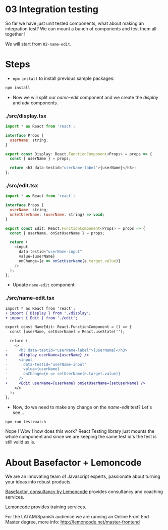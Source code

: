 # 03 Integration testing

So far we have just unit tested components, what about making an integration test?
We can mount a bunch of components and test them all together !

We will start from `02-name-edit`.

# Steps

- `npm install` to install previous sample packages:

```bash
npm install
```

- Now we will split our _name-edit_ component and we create the _display_ and _edit_ components.

### ./src/display.tsx

```javascript
import * as React from 'react';

interface Props {
  userName: string;
}

export const Display: React.FunctionComponent<Props> = props => {
  const { userName } = props;

  return <h3 data-testid="userName-label">{userName}</h3>;
};

```

### ./src/edit.tsx

```javascript
import * as React from 'react';

interface Props {
  userName: string;
  onSetUserName: (userName: string) => void;
}

export const Edit: React.FunctionComponent<Props> = props => {
  const { userName, onSetUserName } = props;

  return (
    <input
      data-testid="userName-input"
      value={userName}
      onChange={e => onSetUserName(e.target.value)}
    />
  );
};

```

- Update `name-edit` component:

### ./src/name-edit.tsx

```diff
import * as React from 'react';
+ import { Display } from './display';
+ import { Edit } from './edit';

export const NameEdit: React.FunctionComponent = () => {
  const [userName, setUserName] = React.useState('');

  return (
    <>
-     <h3 data-testid="userName-label">{userName}</h3>
+     <Display userName={userName} />
-     <input
-       data-testid="userName-input"
-       value={userName}
-       onChange={e => setUserName(e.target.value)}
-     />
+     <Edit userName={userName} onSetUserName={setUserName} />
    </>
  );
};

```

- Now, do we need to make any change on the _name-edit_ test? Let's see...

```bash
npm run test:watch
```

Nope ! Wow ! how does this work? React Testing library just mounts the whole component and since we are keeping the same test id's the test is still valid as is.

# About Basefactor + Lemoncode

We are an innovating team of Javascript experts, passionate about turning your ideas into robust products.

[Basefactor, consultancy by Lemoncode](http://www.basefactor.com) provides consultancy and coaching services.

[Lemoncode](http://lemoncode.net/services/en/#en-home) provides training services.

For the LATAM/Spanish audience we are running an Online Front End Master degree, more info: http://lemoncode.net/master-frontend
